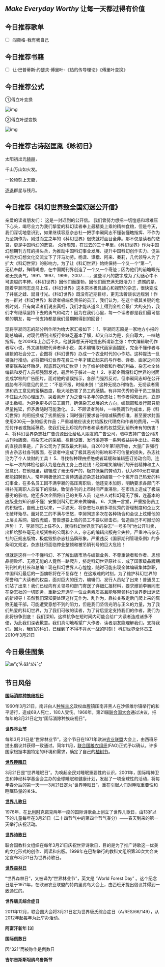 ## *Make Everyday Worthy* 让每一天都过得有价值

## 今日推荐歌单

- [ ] 阎奕格-我有我自己

## 今日推荐书籍

- [ ] 让·巴普蒂斯·约瑟夫·傅里叶-《热的传导理论》《傅里叶变换》

## 今日推荐公式

①傅立叶变换

![img](https://bkimg.cdn.bcebos.com/pic/203fb80e7bec54e78829ef3dbb389b504ec26ac8)

②傅立叶逆变换

![img](https://bkimg.cdn.bcebos.com/pic/3ac79f3df8dcd100bb000d02708b4710b9122f70)

## 今日推荐古诗赵匡胤《**咏初日**》

太阳初出光[赫赫](https://baike.baidu.com/item/赫赫)，

千山万山如火发。

一轮顷刻上[天衢](https://baike.baidu.com/item/天衢)，

[逐退](https://baike.baidu.com/item/逐退)群星与残月。

## 今日推荐《科幻世界致全国幻迷公开信》

亲爱的读者朋友们： 
这是一封迟到的公开信。 
我们曾努力想把一切惶惑和艰难压下心头，竭尽全力为我们挚爱的科幻读者奉上最精美上乘的精神食粮，但是今天，我们深切地意识到，如果继续容忍杂志社一把手李昶同志不懂装懂瞎指挥、不作为乃至胡作为，刚过而立之年的《科幻世界》很快就将面目全非。那不仅是读者的悲哀，更是中国科幻的悲哀。 
众所周知，在过去的三十年里，《科幻世界》作为中国幻想期刊方阵的排头兵，为推动中国科幻事业发展、提升中国科幻创作实力、促进中西方幻想文化交流立下了汗马功劳。杨潇、谭楷、阿来、秦莉，几代领导人为了扩大《科幻世界》的影响力，为了让《科幻世界》始终保持一个又一个“第一”， 无私奉献，殚精竭虑，在中国期刊界创造了一个又一个奇迹；因为他们的前瞻眼光和无畏勇气，1991、1997、1999、2007……，这些平凡的数字成为了幻迷心中不可逾越的丰碑。《科幻世界》因他们而蓬勃，因他们而充满无限活力！ 
遗憾的是，随着李昶同志走马上任，《科幻世界》这本原本极具雄心和视野的杂志，很快变成了井底之蛙、鼠目寸光。《科幻世界》既没有近期目标，更无法奢谈长远规划！作为一群对《科幻世界》和读者极端负责任的员工，我们认为，在这个极其关键的危机时刻，只有向读者们说出真相，我们才能从道义上得到全社会最广大的支持，我们才有继续坚持下去的勇气和动力！因为在我们心里，每一个读者都是我们最可信赖的朋友，每一份支持都是我们最期盼得到的回音！ 

现将李昶同志的部分所作所为给大家汇报如下： 
1、李昶同志原是一家地方小报的副总编辑，对现代期刊出版行业缺乏基本了解，却又自以为是，妄自尊大，一味瞎指挥。在2009年上台后不久，他就异想天开地提出所谓新主张：中文编辑取代作者写小说，外文编辑取代译者译小说，美术编辑取代画家画插图，完全不懂作者与编辑的社会分工，企图将《科幻世界》办成一个农业时代的小作坊。这种提法一旦被强行推动，必将把科幻世界花费三十年才建立起来的与作者、译者、画家之间的紧密联系破坏贻尽，彻底葬送科幻世界！为了维护读者和作者的利益，杂志社全体编辑和发行人员都强烈发对，最后终于躲过一劫！ 
2、李昶企图将科幻世界的封面变成学校的广告图片。面对他的错误指示，各部门强烈反对，但李昶同志却在公开威胁有不同意见的员工：“不是不报，时候未到！”这种无视办刊特色、无视读者需求和员工意见的蛮横态度，极大地伤害了员工的感情。有非常优秀的骨干员工抵挡不住巨大的心理压力，哭着离开了为之奋斗多年的杂志社；有作者得知此讯，立即提出撤稿。为避免更多的员工离开，确保杂志发展的大方向，编辑部和发行部只能尽量拖延，但矛盾随时可能激化。 
3、不顾读者利益，一味强调节约成本，将《科幻世界》的用纸换成了劣质纸张；同时强行要求各刊缩减稿费标准，甚至要求封面使用200元一张的低劣作品；严重减缩应该支付给版权代理商和作者的费用，一再拒付作者或拖延稿费，使我们无比珍视的作者和读者的权益受到前所未有的伤害！
4、将科幻世界杂志社广告资源出让给私人朋友的广告公司，暗中支持广告公司挤占刊物版面，将杂志社的采编、栏目设置、发行渠道等一系列权益拱手出让。导致的直接后果是，广告公司为了获取最大利益，自2010年第1期开始，大量广告强行挤占杂志社各刊版面，在读者中造成了极其恶劣的影响和不可估量的损失，杂志社沦为了个人敛财的工具！ 
5、寻找各种理由拒绝或者延缓和编辑签订劳动合同，连一年一次的体检他都认为是在员工身上白花钱！经常嘲笑编辑们的开创精神和主人翁意识，在他眼里，编辑成了毫无尊严的，极其低廉的劳动力，认为800元在哪里都能招聘到人，常年用极低的工资待遇逼迫杂志社的编辑一个个离开自己热爱的科幻事业，在多名员工因不满李昶的高压离职后，他还变本加厉，明确要求各部门不得补充离职人员留下的空缺，致使各刊的上市时间严重滞后，在市场上造成了极端恶劣的影响。他还多次企图将自己的关系人员（这些人对科幻毫无了解，连基本的出版业务知识都不懂）安排到科幻世界来做编辑。 
6、大搞一言堂，严重挫伤员工的积极性，自他上任以来，一手遮天，将杂志社以前多项优秀的管理制度和企业文化破坏殆尽。面对员工的不满与愤怒，李昶同志多次在各种场合和会议上炫耀他的上层关系网，狐假虎威，警告想要上告的员工不要以卵击石，营造自己不可撼动的声势！ 
7、李昶同志上任不久，就将科幻世界旗下的杂志“一号多刊”地公开叫卖，出租给那些毫无出版资格的公司和个人，杂志的编辑出版完全失控，严重冲击杂志社的正规出版物，极度毁损杂志社品牌形象。严重违反《国家期刊管理条例》的多条明文规定，杂志社将面临停业整顿和被吊销刊号的巨大危险！ 

但就是这样一个不懂科幻、不了解出版市场与编辑业务、不尊重读者和作者、思想品德败坏、无德无能的人竟然一路爬升，挤走科幻世界原社长，成了国家级品牌期刊刊社的社长和总编！现在科幻世界人心惶惶，随时可能出现全体编辑集体辞职，中国科幻最后的一面旗帜将在不复存在！ 
在这艰难的时刻，为了维护科幻世界的荣誉和广大读者的权益，面对巨大的压力，编辑们、发行人员站了出来！普通员工们站了出来！我们已经向有关领导和部门寄送了详细汇报材料，要求撤销李昶同志在杂志社的一切职务，重新公开选举一位业务素质高且能够带领科幻世界走出迷茫的新领导！虽然我们深知要处理这样无作为、乱作为，靠拉关系走后门爬上来的腐败无能干部，可能遭受意想不到的阻力，但是我们坚信光明与正义的力量，为了我们热爱的科幻世界，为了我们可敬的读者，为了背后坚定支持我们的作者，我们为此将纷争到底！ 
我们深知，这样抗争在短时间内可能会给广大读者造成诸多不便，为此我们深表歉意。我们真切地希望广大作者、读者朋友能理解我们，支持我们。因为，我们的科幻，已经到了不得不背水一战的时刻！ 
科幻世界全体员工 
2010年3月21日 

## 今日最佳图集

![æ²ç¹Â·åå°ä¼¯ç¹](https://bkimg.cdn.bcebos.com/pic/d6ca7bcb0a46f21f711d1eedf6246b600c33ae67?x-bce-process=image/resize,m_lfit,w_220,h_220,limit_1)

## 节日风俗

**[国际消除种族歧视日](https://baike.baidu.com/item/国际消除种族歧视日/1099709)**

1960年3月21日，南非白人[种族主义](https://baike.baidu.com/item/种族主义/2210886)政权血腥镇压南非黑人在沙佩维尔镇举行的和平游行，造成69人死亡，180人受伤。1966年，第21届[联合国大会](https://baike.baidu.com/item/联合国大会/372109)通过决议，把每年的3月21日定为“国际消除种族歧视日”。

**[世界林业节](https://baike.baidu.com/item/世界林业节/1236294)**

每年3月21日是“世界林业节”。这个节日在1971年欧洲[农业联盟](https://baike.baidu.com/item/农业联盟/7109144)大会上，由西班牙提出倡议并获得一致通过。同年11月，[联合国粮农组织](https://baike.baidu.com/item/联合国粮农组织)(FAO)正式予以确认。许多国家根据本国特定的环境和需求，确定了自己的[植树节](https://baike.baidu.com/item/植树节/419569)。

**[世界睡眠日](https://baike.baidu.com/item/世界睡眠日/411884)**

3月21日是“世界睡眠日”。为唤起全民对睡眠重要性的认识，2001年，国际精神卫生和神经科学基金会主办的全球睡眠和健康计划，发起了一项全球性的活动，将每年春分后的第一天——3月21日定为“世界睡眠日”，重在引起人们对睡眠重要性和睡眠质量的关注。

**[世界儿歌日](https://baike.baidu.com/item/世界儿歌日/2578344)**

1976年，在[比利时](https://baike.baidu.com/item/比利时)克诺克两年一度的国际诗歌会上创立了世界儿歌日，由13岁以下的儿童每年在3月21日（二十四节气中的第四个节气春分）——春天到来的第一天举行庆祝活动。

**[世界诗歌日](https://baike.baidu.com/item/世界诗歌日/975850)**

联合国教科文组织在每年3月21日庆祝世界诗歌日，目的是为了推广诗歌这一优美的文化形式的创作、阅读和出版。1999年在巴黎举行的教科文组织第30次大会决定宣布3月21日为世界诗歌日。

[**世界森林日**](https://baike.baidu.com/item/世界森林日/1333558)

“世界森林日”，又被译为“世界林业节”，英文是 “World Forest Day” 。这个纪念日是于1971年，在欧洲农业联盟的特内里弗岛大会上，由西班牙提出倡议并得到一致通过的。

**世界唐氏综合症日**

2011年12月，联合国大会将3月21日定为世界唐氏综合症日（A/RES/66/149），从2012年起每年为此举办活动。

**阿富汗新年 [3]** 

**国际倒数日**

因“321”而被称作是倒数日

**吉尔吉斯斯坦纳乌鲁斯节**